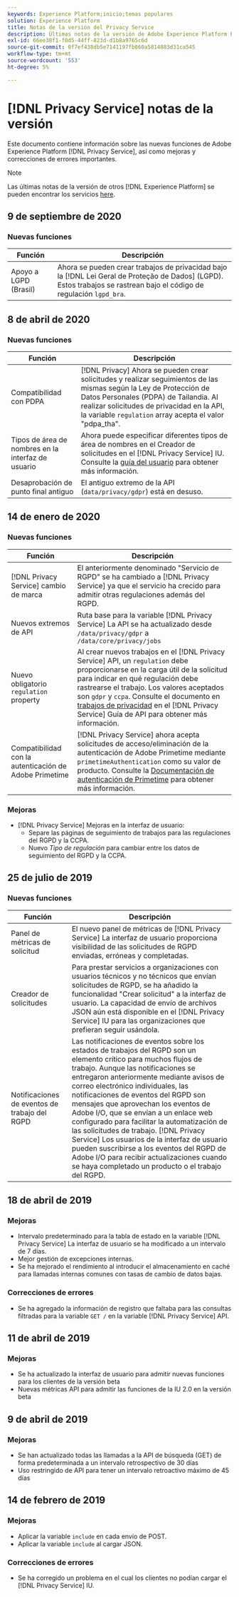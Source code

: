 ```yaml
---
keywords: Experience Platform;inicio;temas populares
solution: Experience Platform
title: Notas de la versión del Privacy Service
description: Últimas notas de la versión de Adobe Experience Platform Privacy Service.
exl-id: 66ee38f1-f0d5-44ff-823d-d1b8a9765c6d
source-git-commit: 0f7ef438db5e7141197fb860a5814883d31ca545
workflow-type: tm+mt
source-wordcount: '553'
ht-degree: 5%

---
```


# [!DNL Privacy Service] notas de la versión

Este documento contiene información sobre las nuevas funciones de Adobe Experience Platform [!DNL Privacy Service], así como mejoras y correcciones de errores importantes.

>[!NOTE]
>
>Las últimas notas de la versión de otros [!DNL Experience Platform] se pueden encontrar los servicios [here](../release-notes/latest/latest.md).

## 9 de septiembre de 2020

### Nuevas funciones

| Función | Descripción |
| --- | --- |
| Apoyo a LGPD (Brasil) | Ahora se pueden crear trabajos de privacidad bajo la [!DNL Lei Geral de Proteção de Dados] (LGPD). Estos trabajos se rastrean bajo el código de regulación `lgpd_bra`. |

## 8 de abril de 2020

### Nuevas funciones

| Función | Descripción |
| --- | --- |
| Compatibilidad con PDPA | [!DNL Privacy] Ahora se pueden crear solicitudes y realizar seguimientos de las mismas según la Ley de Protección de Datos Personales (PDPA) de Tailandia. Al realizar solicitudes de privacidad en la API, la variable `regulation` array acepta el valor &quot;pdpa_tha&quot;. |
| Tipos de área de nombres en la interfaz de usuario | Ahora puede especificar diferentes tipos de área de nombres en el Creador de solicitudes en el [!DNL Privacy Service] IU. Consulte la [guía del usuario](ui/user-guide.md) para obtener más información. |
| Desaprobación de punto final antiguo | El antiguo extremo de la API (`data/privacy/gdpr`) está en desuso. |

## 14 de enero de 2020

### Nuevas funciones

| Función | Descripción |
| --- | --- |
| [!DNL Privacy Service] cambio de marca | El anteriormente denominado &quot;Servicio de RGPD&quot; se ha cambiado a [!DNL Privacy Service] ya que el servicio ha crecido para admitir otras regulaciones además del RGPD. |
| Nuevos extremos de API | Ruta base para la variable [!DNL Privacy Service] La API se ha actualizado desde `/data/privacy/gdpr` a `/data/core/privacy/jobs` |
| Nuevo obligatorio `regulation` property | Al crear nuevos trabajos en el [!DNL Privacy Service] API, un `regulation` debe proporcionarse en la carga útil de la solicitud para indicar en qué regulación debe rastrearse el trabajo. Los valores aceptados son `gdpr` y `ccpa`. Consulte el documento en [trabajos de privacidad](api/privacy-jobs.md) en el [!DNL Privacy Service] Guía de API para obtener más información. |
| Compatibilidad con la autenticación de Adobe Primetime | [!DNL Privacy Service] ahora acepta solicitudes de acceso/eliminación de la autenticación de Adobe Primetime mediante `primetimeAuthentication` como su valor de producto. Consulte la [Documentación de autenticación de Primetime](https://tve.helpdocsonline.com/how-to-make-a-privacy-request) para obtener más información. |

### Mejoras

* [!DNL Privacy Service] Mejoras en la interfaz de usuario:
   * Separe las páginas de seguimiento de trabajos para las regulaciones del RGPD y la CCPA.
   * Nuevo *Tipo de regulación* para cambiar entre los datos de seguimiento del RGPD y la CCPA.

## 25 de julio de 2019

### Nuevas funciones

| Función | Descripción |
| --- | --- |
| Panel de métricas de solicitud | El nuevo panel de métricas de [!DNL Privacy Service] La interfaz de usuario proporciona visibilidad de las solicitudes de RGPD enviadas, erróneas y completadas. |
| Creador de solicitudes | Para prestar servicios a organizaciones con usuarios técnicos y no técnicos que envían solicitudes de RGPD, se ha añadido la funcionalidad &quot;Crear solicitud&quot; a la interfaz de usuario. La capacidad de envío de archivos JSON aún está disponible en el [!DNL Privacy Service] IU para las organizaciones que prefieran seguir usándola. |
| Notificaciones de eventos de trabajo del RGPD | Las notificaciones de eventos sobre los estados de trabajos del RGPD son un elemento crítico para muchos flujos de trabajo. Aunque las notificaciones se entregaron anteriormente mediante avisos de correo electrónico individuales, las notificaciones de eventos del RGPD son mensajes que aprovechan los eventos de Adobe I/O, que se envían a un enlace web configurado para facilitar la automatización de las solicitudes de trabajo. [!DNL Privacy Service] Los usuarios de la interfaz de usuario pueden suscribirse a los eventos del RGPD de Adobe I/O para recibir actualizaciones cuando se haya completado un producto o el trabajo del RGPD. |

## 18 de abril de 2019

### Mejoras

* Intervalo predeterminado para la tabla de estado en la variable [!DNL Privacy Service] La interfaz de usuario se ha modificado a un intervalo de 7 días.
* Mejor gestión de excepciones internas.
* Se ha mejorado el rendimiento al introducir el almacenamiento en caché para llamadas internas comunes con tasas de cambio de datos bajas.

### Correcciones de errores

* Se ha agregado la información de registro que faltaba para las consultas filtradas para la variable `GET /` en la variable [!DNL Privacy Service] API.

## 11 de abril de 2019

### Mejoras

* Se ha actualizado la interfaz de usuario para admitir nuevas funciones para los clientes de la versión beta
* Nuevas métricas API para admitir las funciones de la IU 2.0 en la versión beta

## 9 de abril de 2019

### Mejoras

* Se han actualizado todas las llamadas a la API de búsqueda (GET) de forma predeterminada a un intervalo retrospectivo de 30 días
* Uso restringido de API para tener un intervalo retroactivo máximo de 45 días

## 14 de febrero de 2019

### Mejoras

* Aplicar la variable `include` en cada envío de POST.
* Aplicar la variable `include` al cargar JSON.

### Correcciones de errores

* Se ha corregido un problema en el cual los clientes no podían cargar el [!DNL Privacy Service] IU.

